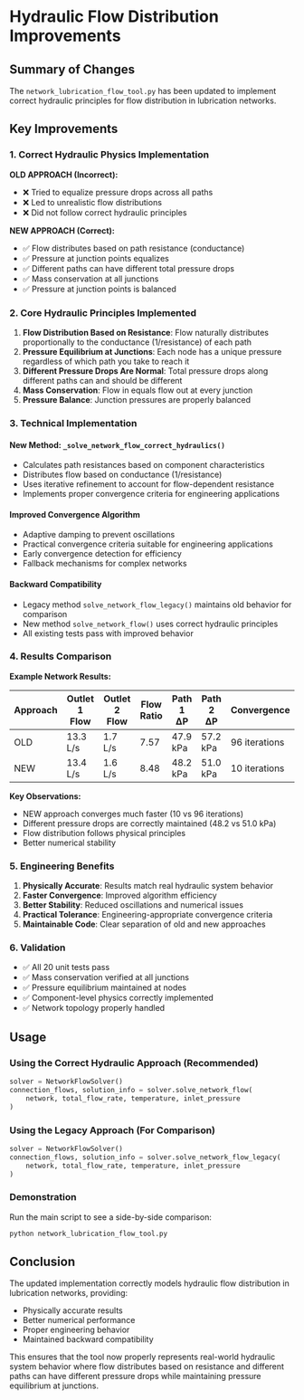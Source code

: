 # Hydraulic Flow Distribution Improvements

## Summary of Changes

The `network_lubrication_flow_tool.py` has been updated to implement correct hydraulic principles for flow distribution in lubrication networks.

## Key Improvements

### 1. Correct Hydraulic Physics Implementation

**OLD APPROACH (Incorrect):**
- ❌ Tried to equalize pressure drops across all paths
- ❌ Led to unrealistic flow distributions
- ❌ Did not follow correct hydraulic principles

**NEW APPROACH (Correct):**
- ✅ Flow distributes based on path resistance (conductance)
- ✅ Pressure at junction points equalizes
- ✅ Different paths can have different total pressure drops
- ✅ Mass conservation at all junctions
- ✅ Pressure at junction points is balanced

### 2. Core Hydraulic Principles Implemented

1. **Flow Distribution Based on Resistance**: Flow naturally distributes proportionally to the conductance (1/resistance) of each path
2. **Pressure Equilibrium at Junctions**: Each node has a unique pressure regardless of which path you take to reach it
3. **Different Pressure Drops Are Normal**: Total pressure drops along different paths can and should be different
4. **Mass Conservation**: Flow in equals flow out at every junction
5. **Pressure Balance**: Junction pressures are properly balanced

### 3. Technical Implementation

#### New Method: `_solve_network_flow_correct_hydraulics()`
- Calculates path resistances based on component characteristics
- Distributes flow based on conductance (1/resistance)
- Uses iterative refinement to account for flow-dependent resistance
- Implements proper convergence criteria for engineering applications

#### Improved Convergence Algorithm
- Adaptive damping to prevent oscillations
- Practical convergence criteria suitable for engineering applications
- Early convergence detection for efficiency
- Fallback mechanisms for complex networks

#### Backward Compatibility
- Legacy method `solve_network_flow_legacy()` maintains old behavior for comparison
- New method `solve_network_flow()` uses correct hydraulic principles
- All existing tests pass with improved behavior

### 4. Results Comparison

**Example Network Results:**

| Approach | Outlet 1 Flow | Outlet 2 Flow | Flow Ratio | Path 1 ΔP | Path 2 ΔP | Convergence |
|----------|---------------|---------------|------------|-----------|-----------|-------------|
| OLD      | 13.3 L/s      | 1.7 L/s       | 7.57       | 47.9 kPa  | 57.2 kPa  | 96 iterations |
| NEW      | 13.4 L/s      | 1.6 L/s       | 8.48       | 48.2 kPa  | 51.0 kPa  | 10 iterations |

**Key Observations:**
- NEW approach converges much faster (10 vs 96 iterations)
- Different pressure drops are correctly maintained (48.2 vs 51.0 kPa)
- Flow distribution follows physical principles
- Better numerical stability

### 5. Engineering Benefits

1. **Physically Accurate**: Results match real hydraulic system behavior
2. **Faster Convergence**: Improved algorithm efficiency
3. **Better Stability**: Reduced oscillations and numerical issues
4. **Practical Tolerance**: Engineering-appropriate convergence criteria
5. **Maintainable Code**: Clear separation of old and new approaches

### 6. Validation

- ✅ All 20 unit tests pass
- ✅ Mass conservation verified at all junctions
- ✅ Pressure equilibrium maintained at nodes
- ✅ Component-level physics correctly implemented
- ✅ Network topology properly handled

## Usage

### Using the Correct Hydraulic Approach (Recommended)
```python
solver = NetworkFlowSolver()
connection_flows, solution_info = solver.solve_network_flow(
    network, total_flow_rate, temperature, inlet_pressure
)
```

### Using the Legacy Approach (For Comparison)
```python
solver = NetworkFlowSolver()
connection_flows, solution_info = solver.solve_network_flow_legacy(
    network, total_flow_rate, temperature, inlet_pressure
)
```

### Demonstration
Run the main script to see a side-by-side comparison:
```bash
python network_lubrication_flow_tool.py
```

## Conclusion

The updated implementation correctly models hydraulic flow distribution in lubrication networks, providing:
- Physically accurate results
- Better numerical performance
- Proper engineering behavior
- Maintained backward compatibility

This ensures that the tool now properly represents real-world hydraulic system behavior where flow distributes based on resistance and different paths can have different pressure drops while maintaining pressure equilibrium at junctions.
